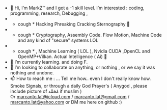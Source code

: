 - 👋 Hi, I’m MarkZ™ and I got a -1 skill level. I’m interested : coding, programming, research, Debugging ,
- * cough *  Hacking Phreaking Cracking Sternography  👀   
- * cough *  Cryptography, Assembly Code. Flow Motion, Machine Code and any kind of "secure" systems LOL
- * cough *  , Machine Learning ( LOL ), Nvidia CUDA ,OpenCL and OpenMP+Vilkan. Actual Intelligence ( Ai)  👀    
- 🌱 I’m currently learning. and doing F.
- 💞️ I’m looking to collaborate on anything, or nothing , or we say it was nothing and undone.
- 📫 How to reach me :    ... Tell me how..  even I don't really know how. Smoke Signals, or through a daily God Prayer's ( Anygod , please include picture of مُحَمَّد if muslim )                     
Or 
marcanto.lat@icloud.com /   marcanto.lat@gmail.com / marcanto.lat@yahoo.com 
or DM me here on github :)

<!---

MarkZ™ is a ✨ special ✨ repository because

--->
